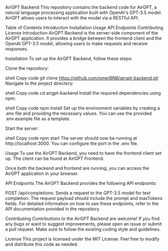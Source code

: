 AirGPT Backend
This repository contains the backend code for AirGPT, a natural language processing application built with OpenAI's GPT-3.5 model. AirGPT allows users to interact with the model via a RESTful API.

Table of Contents
Introduction
Installation
Usage
API Endpoints
Contributing
License
Introduction
AirGPT Backend is the server-side component of the AirGPT application. It provides a bridge between the frontend client and the OpenAI GPT-3.5 model, allowing users to make requests and receive responses.

Installation
To set up the AirGPT Backend, follow these steps:

Clone the repository:

shell
Copy code
git clone https://github.com/omerBNB/airgpt-backend.git
Navigate to the project directory:

shell
Copy code
cd airgpt-backend
Install the required dependencies using npm:

shell
Copy code
npm install
Set up the environment variables by creating a .env file and providing the necessary values. You can use the provided .env.example file as a template.

Start the server:

shell
Copy code
npm start
The server should now be running at http://localhost:3000. You can configure the port in the .env file.

Usage
To use the AirGPT Backend, you need to have the frontend client set up. The client can be found at AirGPT Frontend.

Once both the backend and frontend are running, you can access the AirGPT application in your browser.

API Endpoints
The AirGPT Backend provides the following API endpoints:

POST /api/completions: Sends a request to the GPT-3.5 model for text completion. The request payload should include the prompt and maxTokens fields.
For detailed information on how to use these endpoints, refer to the API documentation provided in the repository.

Contributing
Contributions to the AirGPT Backend are welcome! If you find any bugs or want to suggest improvements, please open an issue or submit a pull request. Make sure to follow the existing coding style and guidelines.

License
This project is licensed under the MIT License. Feel free to modify and distribute this code as needed.
